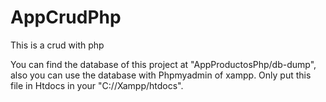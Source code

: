 # AppCrudPhp
This is a crud with php

You can find the database of this project at "AppProductosPhp/db-dump", 
also you can use the database with Phpmyadmin of xampp. Only put this file in Htdocs in your "C://Xampp/htdocs".
